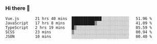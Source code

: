 ### Hi there 👋

<!--
**xin-code/Xin-code** is a ✨ _special_ ✨ repository because its `README.md` (this file) appears on your GitHub profile.

Here are some ideas to get you started:
<!--START_SECTION:waka-->
```text
Vue.js       21 hrs 40 mins  █████████████░░░░░░░░░░░░   51.96 % 
JavaScript   17 hrs 8 mins   ██████████▒░░░░░░░░░░░░░░   41.09 % 
TypeScript   2 hrs 19 mins   █▒░░░░░░░░░░░░░░░░░░░░░░░   05.59 % 
SCSS         23 mins         ▒░░░░░░░░░░░░░░░░░░░░░░░░   00.94 % 
JSON         10 mins         ░░░░░░░░░░░░░░░░░░░░░░░░░   00.40 % 
```
<!--END_SECTION:waka-->
